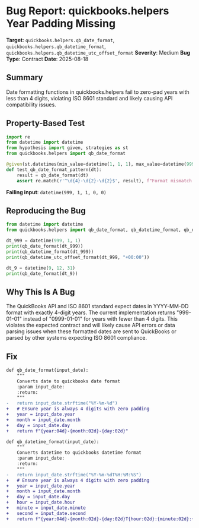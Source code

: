 # Bug Report: quickbooks.helpers Year Padding Missing

**Target**: `quickbooks.helpers.qb_date_format`, `quickbooks.helpers.qb_datetime_format`, `quickbooks.helpers.qb_datetime_utc_offset_format`
**Severity**: Medium
**Bug Type**: Contract
**Date**: 2025-08-18

## Summary

Date formatting functions in quickbooks.helpers fail to zero-pad years with less than 4 digits, violating ISO 8601 standard and likely causing API compatibility issues.

## Property-Based Test

```python
import re
from datetime import datetime
from hypothesis import given, strategies as st
from quickbooks.helpers import qb_date_format

@given(st.datetimes(min_value=datetime(1, 1, 1), max_value=datetime(9999, 12, 31)))
def test_qb_date_format_pattern(dt):
    result = qb_date_format(dt)
    assert re.match(r'^\d{4}-\d{2}-\d{2}$', result), f"Format mismatch: {result}"
```

**Failing input**: `datetime(999, 1, 1, 0, 0)`

## Reproducing the Bug

```python
from datetime import datetime
from quickbooks.helpers import qb_date_format, qb_datetime_format, qb_datetime_utc_offset_format

dt_999 = datetime(999, 1, 1)
print(qb_date_format(dt_999))
print(qb_datetime_format(dt_999))
print(qb_datetime_utc_offset_format(dt_999, "+00:00"))

dt_9 = datetime(9, 12, 31)
print(qb_date_format(dt_9))
```

## Why This Is A Bug

The QuickBooks API and ISO 8601 standard expect dates in YYYY-MM-DD format with exactly 4-digit years. The current implementation returns "999-01-01" instead of "0999-01-01" for years with fewer than 4 digits. This violates the expected contract and will likely cause API errors or data parsing issues when these formatted dates are sent to QuickBooks or parsed by other systems expecting ISO 8601 compliance.

## Fix

```diff
def qb_date_format(input_date):
    """
    Converts date to quickbooks date format
    :param input_date:
    :return:
    """
-   return input_date.strftime("%Y-%m-%d")
+   # Ensure year is always 4 digits with zero padding
+   year = input_date.year
+   month = input_date.month
+   day = input_date.day
+   return f"{year:04d}-{month:02d}-{day:02d}"

def qb_datetime_format(input_date):
    """
    Converts datetime to quickbooks datetime format
    :param input_date:
    :return:
    """
-   return input_date.strftime("%Y-%m-%dT%H:%M:%S")
+   # Ensure year is always 4 digits with zero padding
+   year = input_date.year
+   month = input_date.month
+   day = input_date.day
+   hour = input_date.hour
+   minute = input_date.minute
+   second = input_date.second
+   return f"{year:04d}-{month:02d}-{day:02d}T{hour:02d}:{minute:02d}:{second:02d}"
```